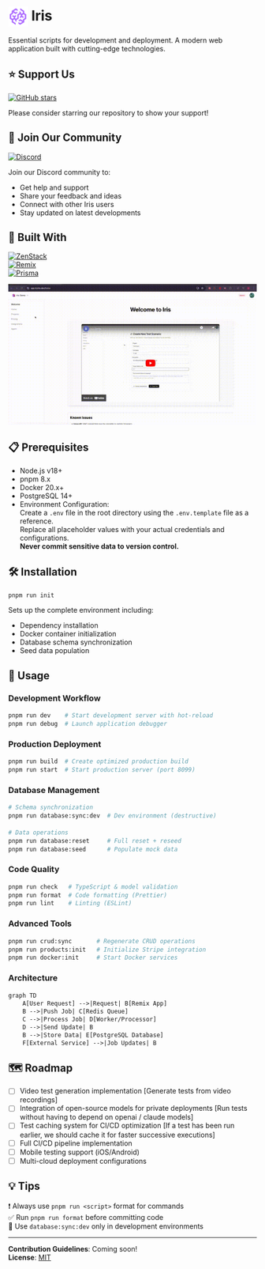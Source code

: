 # <img src="./public/iris.svg" alt="Project Logo" style="vertical-align: middle; width: 40px; height: 40px;" /> Iris

Essential scripts for development and deployment. A modern web application built with cutting-edge technologies.
## ⭐ Support Us

[![GitHub stars](https://img.shields.io/github/stars/iris-connect/iris?style=social)](https://github.com/iris-connect/iris)

Please consider starring our repository to show your support!

## 💬 Join Our Community

[![Discord](https://img.shields.io/badge/Discord-Join%20Chat-7289da?style=flat&logo=discord)](https://discord.gg/uuNbJQyw6g)

Join our Discord community to:
- Get help and support
- Share your feedback and ideas
- Connect with other Iris users
- Stay updated on latest developments

## 🌟 Built With

[![ZenStack](https://img.shields.io/badge/ZenStack-2.0-blue?style=flat&logo=prisma)](https://zenstack.dev)  
[![Remix](https://img.shields.io/badge/Remix-2.0-purple?style=flat&logo=remix)](https://remix.run)  
[![Prisma](https://img.shields.io/badge/Prisma-5.0-black?style=flat&logo=prisma)](https://prisma.io)


![Iris Demo](./tryiris.gif)

## 📋 Prerequisites

- Node.js v18+
- pnpm 8.x
- Docker 20.x+
- PostgreSQL 14+
- Environment Configuration:  
  Create a `.env` file in the root directory using the `.env.template` file as a reference.  
  Replace all placeholder values with your actual credentials and configurations.  
  **Never commit sensitive data to version control.**

## 🛠️ Installation
```bash
pnpm run init
```
Sets up the complete environment including:
- Dependency installation
- Docker container initialization
- Database schema synchronization
- Seed data population

## 🚦 Usage

### Development Workflow
```bash
pnpm run dev    # Start development server with hot-reload
pnpm run debug  # Launch application debugger
```

### Production Deployment
```bash
pnpm run build  # Create optimized production build
pnpm run start  # Start production server (port 8099)
```

### Database Management
```bash
# Schema synchronization
pnpm run database:sync:dev  # Dev environment (destructive)

# Data operations
pnpm run database:reset     # Full reset + reseed
pnpm run database:seed      # Populate mock data
```

### Code Quality
```bash
pnpm run check   # TypeScript & model validation
pnpm run format  # Code formatting (Prettier)
pnpm run lint    # Linting (ESLint)
```

### Advanced Tools
```bash
pnpm run crud:sync       # Regenerate CRUD operations
pnpm run products:init   # Initialize Stripe integration
pnpm run docker:init     # Start Docker services
```


### Architecture
```mermaid
graph TD
    A[User Request] -->|Request| B[Remix App]
    B -->|Push Job| C[Redis Queue]
    C -->|Process Job| D[Worker/Processor]
    D -->|Send Update| B
    B -->|Store Data| E[PostgreSQL Database]
    F[External Service] -->|Job Updates| B
```

## 🗺 Roadmap

- [ ] Video test generation implementation [Generate tests from video recordings]
- [ ] Integration of open-source models for private deployments [Run tests without having to depend on openai / claude models]
- [ ] Test caching system for CI/CD optimization [If a test has been run earlier, we should cache it for faster successive executions]
- [ ] Full CI/CD pipeline implementation
- [ ] Mobile testing support (iOS/Android)
- [ ] Multi-cloud deployment configurations

## 💡 Tips

❗ Always use `pnpm run <script>` format for commands  
✅ Run `pnpm run format` before committing code  
🔧 Use `database:sync:dev` only in development environments

---

**Contribution Guidelines**: Coming soon!  
**License**: [MIT](https://opensource.org/licenses/MIT)
